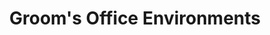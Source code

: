 ---
title: "Groom's Office Environments"
url: /springfield/grooms-office-environments/
shop: Möbel
---